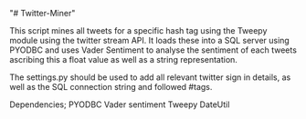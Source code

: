 "# Twitter-Miner"

This script mines all tweets for a specific hash tag using the Tweepy module using the twitter stream API.
It loads these into a SQL server using PYODBC and uses Vader Sentiment to analyse the sentiment of each tweets
ascribing this a float value as well as a string representation.

The settings.py should be used to add all relevant twitter sign in details, as well as the SQL connection string
and followed #tags.

Dependencies;
PYODBC
Vader sentiment
Tweepy
DateUtil
